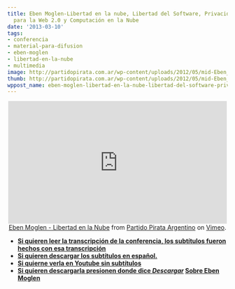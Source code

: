 ```yaml
---
title: Eben Moglen-Libertad en la nube, Libertad del Software, Privacidad y Seguridad
  para la Web 2.0 y Computación en la Nube
date: '2013-03-10'
tags:
- conferencia
- material-para-difusion
- eben-moglen
- libertad-en-la-nube
- multimedia
image: http://partidopirata.com.ar/wp-content/uploads/2012/05/mid-Eben_Moglen_-_From_the_birth_of_printing_to_industrial_culture_the_root_of_copyright.ogv.jpg
thumb: http://partidopirata.com.ar/wp-content/uploads/2012/05/mid-Eben_Moglen_-_From_the_birth_of_printing_to_industrial_culture_the_root_of_copyright.ogv-150x150.jpg
wppost_name: eben-moglen-libertad-en-la-nube-libertad-del-software-privacidad-y-seguridad-para-la-web-2-0-y-computacion-en-la-nube
---
```


<center>
<iframe src="http://player.vimeo.com/video/61459271" height="281" width="500" allowfullscreen="" frameborder="0"></iframe></center><center></center><center></center><center><a href="http://vimeo.com/61459271">Eben Moglen - Libertad en la Nube</a> from <a href="http://vimeo.com/user3611990">Partido Pirata Argentino</a> on <a href="http://vimeo.com">Vimeo</a>.</center>
<ul>
	<li><strong><a href="http://endefensadelsl.org/freedom_in_the_cloud.html" target="_blank">Si quieren leer la transcripción de la conferencia, los subtítulos fueron hechos con esa transcripción</a></strong></li>
	<li><strong><a href="http://www.subdivx.com/X6XMzIzMDgwX-eben-moglenlibertad-en-la-nube-2012.html" target="_blank">Si quieren descargar los subtítulos en español.</a></strong></li>
	<li><strong><a href="https://www.youtube.com/watch?v=QOEMv0S8AcA" target="_blank">Si quierne verla en Youtube sin subtítulos</a></strong></li>
	<li><strong><a href="https://vimeo.com/61459271" target="_blank">Si quieren descargarla presionen donde dice <i>Descargar</i></a>
<strong><a href="https://es.wikipedia.org/wiki/Eben_Moglen" target="_blank">Sobre Eben Moglen</a></strong></strong></li>
</ul>
&nbsp;
